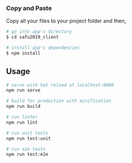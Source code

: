 ### Copy and Paste

Copy all your files to your project folder and then,

``` bash
# go into app's directory
$ cd safu2019_client

# install app's dependencies
$ npm install
```

## Usage

``` bash
# serve with hot reload at localhost:8080
npm run serve

# build for production with minification
npm run build

# run linter
npm run lint

# run unit tests
npm run test:unit

# run e2e tests
npm run test:e2e
```
